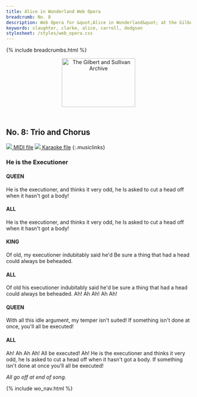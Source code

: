 ```yaml
---
title: Alice in Wonderland Web Opera
breadcrumb: No. 8
description: Web Opera for &quot;Alice in Wonderland&quot; at the Gilbert and Sullivan Archive
keywords: slaughter, clarke, alice, carroll, dodgson
stylesheet: /styles/web_opera.css
---
```


{% include breadcrumbs.html %}
<header>
    <a href="../../index.html"><img src="https://gsarchive.net/layout/images/logo3sm.jpg" alt="The Gilbert and Sullivan Archive" width="200" height="133" border="0"></a>
    <div class=titlecard style="background-color: #ffffcc; background-image: url(../graphics/title.gif)" title="Alice in Wonderland"></div>
</header>

## No. 8: Trio and Chorus

[ ![](/layout/images/midi.gif) MIDI file](../alice/aiw08.mid)
[ ![](/layout/images/midi_karaoke.gif) Karaoke file](../alice/kar/aiw08.kar)
{:.musiclinks}

### He is the Executioner
#### QUEEN
He is the executioner,
and thinks it very odd, he
Is asked to cut a head off
when it hasn't got a body!
#### ALL
He is the executioner,
and thinks it very odd, he
Is asked to cut a head off
when it hasn't got a body!
#### KING
Of old, my executioner
indubitably said he'd
Be sure a thing that had a head
could always be beheaded.
#### ALL
Of old his executioner
indubitably said he'd
be sure a thing that had a head
could always be beheaded.
Ah! Ah Ah! Ah Ah!

#### QUEEN
With all this idle argument,
my temper isn't suited!
If something isn't done at once,
you'll all be executed!
#### ALL
Ah! Ah Ah Ah!
All be executed! Ah!
He is the executioner
and thinks it very odd, he
Is asked to cut a head off
when it hasn't got a body.
If something isn't done at once
you'll all be executed!

*All go off at end of song.*

{% include wo_nav.html %}
